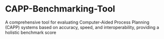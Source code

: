 # CAPP-Benchmarking-Tool
A comprehensive tool for evaluating Computer-Aided Process Planning (CAPP) systems based on accuracy, speed, and interoperability, providing a holistic benchmark score
